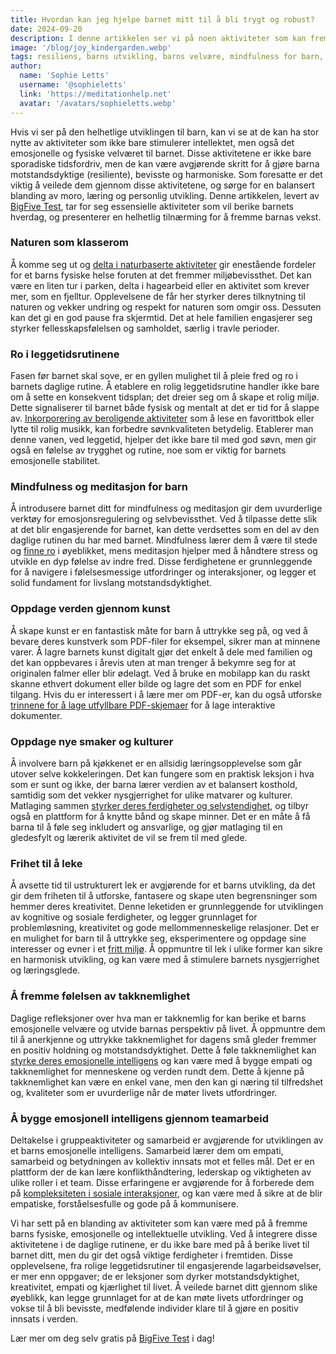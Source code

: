 ```yaml
---
title: Hvordan kan jeg hjelpe barnet mitt til å bli trygt og robust?
date: 2024-09-20
description: I denne artikkelen ser vi på noen aktiviteter som kan fremme  barns fysiske, emosjonelle og intellektuelle vekst. Noen eksempler er å være ute i naturen, mindfulness og kreativ lek. Dette kan være med å styrke barnets motstandsdyktighet (resiliens), kreativitet og empati.
image: '/blog/joy_kindergarden.webp'
tags: resiliens, barns utvikling, barns velvære, mindfulness for barn, emosjonell vekst, fysisk helse, leggetidsrutiner, naturaktiviteter, ustrukturert lek, takknemlighetspraksis, samarbeid for barn, kreativt uttrykk, matlaging med barn, helhetlig barneutvikling, foreldretips, BigFive Test
author:
  name: 'Sophie Letts'
  username: '@sophieletts'
  link: 'https://meditationhelp.net'
  avatar: '/avatars/sophieletts.webp'
---
```


Hvis vi ser på den helhetlige utviklingen til  barn, kan vi se at de kan ha stor nytte av aktiviteter som ikke bare stimulerer intellektet, men også det emosjonelle og  fysiske velværet til barnet. Disse aktivitetene er ikke bare sporadiske tidsfordriv, men de kan være avgjørende skritt for å gjøre barna motstandsdyktige (resiliente), bevisste og harmoniske. Som foresatte er det viktig å veilede dem gjennom disse aktivitetene, og sørge for en balansert blanding av moro, læring og personlig utvikling. Denne artikkelen, levert av [BigFive Test](https://bigfive-test.com), tar for seg essensielle aktiviteter som vil berike barnets hverdag, og presenterer en helhetlig tilnærming for å fremme barnas vekst.

### Naturen som klasserom

Å komme seg ut og [delta i naturbaserte aktiviteter](https://www.visitnorway.com/things-to-do/release-the-kids/) gir enestående fordeler for et barns fysiske helse foruten at det fremmer miljøbevissthet. Det kan være en liten tur i parken, delta i hagearbeid eller en aktivitet som krever mer, som en  fjelltur. Opplevelsene de får her styrker deres tilknytning til naturen og vekker undring og respekt for naturen som omgir oss. Dessuten kan det gi en god pause fra skjermtid. Det at hele familien engasjerer seg styrker fellesskapsfølelsen og samholdet, særlig i travle perioder.

### Ro i leggetidsrutinene

Fasen før barnet skal sove, er en gyllen mulighet til å pleie fred og ro i barnets daglige rutine. Å etablere en rolig leggetidsrutine handler ikke bare om å sette en konsekvent tidsplan; det dreier seg om å skape et rolig miljø. Dette signaliserer til barnet både fysisk og mentalt at det er tid for å slappe av. [Inkorporering av beroligende aktiviteter](https://www.parents.com/bedtime-routine-children-8661139) som å lese en favorittbok eller lytte til rolig musikk, kan forbedre søvnkvaliteten betydelig. Etablerer man denne vanen, ved leggetid,  hjelper det ikke bare til med god søvn, men gir også en følelse av trygghet og rutine, noe som er viktig for barnets emosjonelle stabilitet.

### Mindfulness og meditasjon for barn

Å introdusere barnet ditt for mindfulness og meditasjon gir dem uvurderlige verktøy for emosjonsregulering og selvbevissthet. Ved å tilpasse dette slik at det blir engasjerende for barnet, kan dette verdsettes som en del av den daglige rutinen du har med barnet. Mindfulness lærer dem å være til stede og [finne ro](https://www.calm.com/blog/meditation-for-kids) i øyeblikket, mens meditasjon hjelper med å håndtere stress og utvikle en dyp følelse av indre fred. Disse ferdighetene er grunnleggende for å navigere i følelsesmessige utfordringer og interaksjoner, og legger et solid fundament for livslang motstandsdyktighet.

### Oppdage verden gjennom kunst

Å skape kunst er en fantastisk måte for barn å uttrykke seg på, og ved å bevare deres kunstverk som PDF-filer for eksempel,  sikrer man at minnene varer. Å lagre barnets kunst digitalt gjør det enkelt å dele med familien og det kan oppbevares i årevis uten at man trenger å bekymre seg for at originalen falmer eller blir ødelagt. Ved å bruke en mobilapp kan du raskt skanne ethvert dokument eller bilde og lagre det som en PDF for enkel tilgang. Hvis du er interessert i å lære mer om PDF-er, kan du også utforske [trinnene for å lage utfyllbare PDF-skjemaer](https://www.adobe.com/acrobat/resources/how-to-create-fillable-pdf.html) for å lage interaktive dokumenter.

### Oppdage nye smaker og kulturer

Å involvere barn på kjøkkenet er en allsidig læringsopplevelse som går utover selve kokkeleringen. Det kan fungere som en praktisk leksjon i hva som er sunt og ikke, der barna lærer verdien av et balansert kosthold, samtidig som det vekker nysgjerrighet for ulike matvarer og kulturer. Matlaging sammen [styrker deres ferdigheter og selvstendighet](https://nlsnorwegian.no/learning-through-cooking-norwegian-recipes-and-culinary-terms/), og tilbyr også en plattform for å knytte bånd og skape minner. Det er en måte å få barna til å føle seg inkludert og ansvarlige, og gjør matlaging til en gledesfylt og lærerik aktivitet de vil se frem til med glede.

### Frihet til å leke

Å avsette tid til ustrukturert lek er avgjørende for et barns utvikling, da det gir dem friheten til å utforske, fantasere og skape uten begrensninger som hemmer deres kreativitet. Denne leketiden er grunnleggende for utviklingen av kognitive og sosiale ferdigheter, og legger grunnlaget for problemløsning, kreativitet og  gode mellommenneskelige relasjoner. Det er en mulighet for barn til  å uttrykke seg, eksperimentere og oppdage sine interesser og evner i et [fritt miljø](https://www.researchgate.net/publication/331499838_Children's_play_well-being_and_involvement_how_children_play_indoors_and_outdoors_in_Norwegian_early_childhood_education_and_care_institutions). Å oppmuntre til lek i ulike former kan sikre en harmonisk utvikling, og kan være med å stimulere barnets nysgjerrighet og læringsglede.

### Å fremme følelsen av takknemlighet


Daglige refleksjoner over hva man er takknemlig for kan berike et barns emosjonelle velvære og utvide barnas perspektiv på livet. Å oppmuntre dem til å anerkjenne og uttrykke takknemlighet for dagens små gleder fremmer en positiv holdning og motstandsdyktighet. Dette å føle takknemlighet kan [styrke deres emosjonelle intelligens](https://www.verywellmind.com/how-to-teach-children-gratitude-4782154) og  kan være med å bygge empati og takknemlighet for menneskene og verden rundt dem. Dette å kjenne på takknemlighet kan være en enkel vane, men den  kan gi næring til tilfredshet og, kvaliteter som er uvurderlige når de møter livets utfordringer.

### Å bygge emosjonell intelligens gjennom teamarbeid

Deltakelse i gruppeaktiviteter og samarbeid er avgjørende for utviklingen av et barns emosjonelle intelligens. Samarbeid lærer dem om empati, samarbeid og betydningen av kollektiv innsats mot et felles mål. Det er en plattform der de kan lære konflikthåndtering, lederskap og viktigheten av ulike roller i et team. Disse erfaringene er avgjørende for å forberede dem på [kompleksiteten i sosiale interaksjoner](https://educationendowmentfoundation.org.uk/education-evidence/teaching-learning-toolkit/collaborative-learning-approaches), og kan være med å sikre at de  blir empatiske, forståelsesfulle og gode på å kommunisere.

Vi har sett på en blanding av aktiviteter som kan være med på å fremme barns fysiske, emosjonelle og intellektuelle utvikling. Ved å integrere disse aktivitetene i de daglige rutinene, er du ikke bare med på å  berike livet til barnet ditt, men du gir det også viktige ferdigheter  i fremtiden. Disse opplevelsene, fra rolige leggetidsrutiner til engasjerende lagarbeidsøvelser, er mer enn oppgaver; de er leksjoner som dyrker motstandsdyktighet, kreativitet, empati og kjærlighet til livet. Å veilede barnet ditt gjennom slike øyeblikk, kan legge grunnlaget for at de kan møte livets utfordringer og vokse til å bli bevisste, medfølende individer klare til å gjøre en positiv innsats i verden.

Lær mer om deg selv gratis på [BigFive Test](https://bigfive-test.com) i dag!
